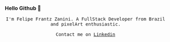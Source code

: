 ### Hello Github 👋

<p align="center">
  <samp>
I'm Felipe Frantz Zanini. A FullStack Developer from Brazil and pixelArt enthusiastic. 
     <br><br>Contact me on <a href="https://www.linkedin.com/in/ffzanini/">Linkedin</a>
  </samp>
</p>


<!--
**ffzanini/ffzanini** is a ✨ _special_ ✨ repository because its `README.md` (this file) appears on your GitHub profile.

Here are some ideas to get you started:

- 🔭 I’m currently working on ...
- 🌱 I’m currently learning ...
- 👯 I’m looking to collaborate on ...
- 🤔 I’m looking for help with ...
- 💬 Ask me about ...
- 📫 How to reach me: ...
- 😄 Pronouns: ...
- ⚡ Fun fact: ...
-->
